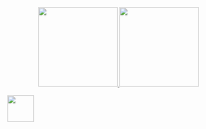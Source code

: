 <div align="center">
  <a href="https://github.com/mateusscarin">
  <img height="180em" src="https://github-readme-stats.vercel.app/api?username=mateusscarin&show_icons=true&theme=github_dark&include_all_commits=true&count_private=true"/>
  <img height="180em" src="https://github-readme-stats.vercel.app/api/top-langs/?username=mateusscarin&layout=compact&langs_count=7&theme=github_dark"/>
</div>
  <div style="justify-content">
<div style="display: inline_block"><br>
  <img height="60" src="https://cdn.jsdelivr.net/gh/devicons/devicon/icons/java/java-original.svg"/>

</div>
  </div>
